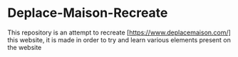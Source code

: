# Deplace-Maison-Recreate
This repository is an attempt to recreate [https://www.deplacemaison.com/] this website, it is made in order to try and learn various elements present on the website 
